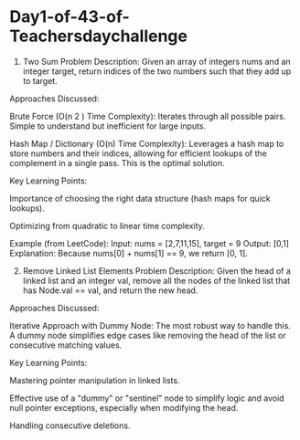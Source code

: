 # Day1-of-43-of-Teachersdaychallenge
1. Two Sum
Problem Description: Given an array of integers nums and an integer target, return indices of the two numbers such that they add up to target.

Approaches Discussed:

Brute Force (O(n 
2
 ) Time Complexity): Iterates through all possible pairs. Simple to understand but inefficient for large inputs.

Hash Map / Dictionary (O(n) Time Complexity): Leverages a hash map to store numbers and their indices, allowing for efficient lookups of the complement in a single pass. This is the optimal solution.

Key Learning Points:

Importance of choosing the right data structure (hash maps for quick lookups).

Optimizing from quadratic to linear time complexity.



Example (from LeetCode):
Input: nums = [2,7,11,15], target = 9
Output: [0,1]
Explanation: Because nums[0] + nums[1] == 9, we return [0, 1].

2. Remove Linked List Elements
Problem Description: Given the head of a linked list and an integer val, remove all the nodes of the linked list that has Node.val == val, and return the new head.

Approaches Discussed:

Iterative Approach with Dummy Node: The most robust way to handle this. A dummy node simplifies edge cases like removing the head of the list or consecutive matching values.

Key Learning Points:

Mastering pointer manipulation in linked lists.

Effective use of a "dummy" or "sentinel" node to simplify logic and avoid null pointer exceptions, especially when modifying the head.

Handling consecutive deletions.
